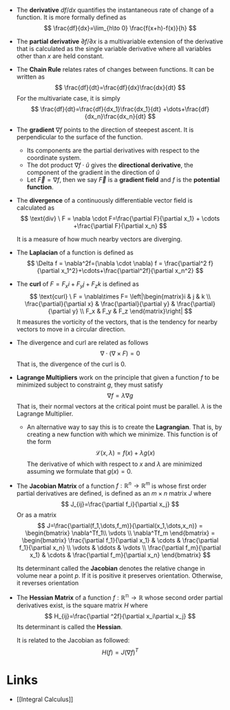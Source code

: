 * The **derivative**  $df/dx$ quantifies the instantaneous rate of change of a function. It is more formally defined as 
  $$
  \frac{df}{dx}=\lim_{h\to 0} \frac{f(x+h)-f(x)}{h}
  $$
  
* The **partial derivative** $\partial f / \partial x$ is a multivariable extension of the derivative that is calculated as the single variable derivative where all variables other than $x$ are held constant.
* The **Chain Rule** relates rates of changes between functions. It can be written as 
  $$
  \frac{df}{dt}=\frac{df}{dx}\frac{dx}{dt}
  $$
  For the multivariate case, it is simply 
  $$
  \frac{df}{dt}=\frac{df}{dx_1}\frac{dx_1}{dt} +\dots+\frac{df}{dx_n}\frac{dx_n}{dt}
  $$
  
* The **gradient** $\nabla f$ points to the direction of steepest ascent. It is perpendicular to the surface of the function.
	* Its components are the partial derivatives with respect to the coordinate system.
	* The dot product $\nabla f \cdot \hat{u}$ gives the **directional derivative**, the component of the gradient in the direction of $\hat{u}$
	* Let $\vec{F}=\nabla f$, then we say $\vec{F}$ is a **gradient field** and $f$ is the **potential function**.
* The **divergence** of a continuously differentiable vector field is calculated as 
  $$
  \text{div} \ F = \nabla \cdot F=\frac{\partial F}{\partial x_1} + \cdots +\frac{\partial F}{\partial x_n}
  $$
  
  It is a measure of how much nearby vectors are diverging.
* The **Laplacian** of a function is defined as 
  $$
  \Delta f = \nabla^2f=(\nabla \cdot \nabla) f = \frac{\partial^2 f}{\partial x_1^2}+\cdots+\frac{\partial^2f}{\partial x_n^2}
  $$
  
* The **curl** of $F=F_x i +F_y j +F_z k$ is defined as 
  $$
  \text{curl} \ F = \nabla\times F= \left|\begin{matrix}i & j & k \\
  \frac{\partial}{\partial x} & \frac{\partial}{\partial y} & \frac{\partial}{\partial y} \\ 
  F_x & F_y & F_z
  \end{matrix}\right|
  $$
  It measures the vorticity of the vectors, that is the tendency for nearby vectors to move in a circular direction.
* The divergence and curl are related as follows 
  $$
  \nabla \cdot (\nabla\times F)=0
  $$
  That is, the divergence of the curl is $0$.
* **Lagrange Multipliers** work on the principle that given a function $f$ to be minimized subject to constraint $g$, they must satisfy  
  $$
  \nabla f=\lambda\nabla g
  $$
  That is, their normal vectors at the critical point must be parallel. $\lambda$ is the Lagrange Multiplier.
	* An alternative way to say this is to create the **Lagrangian**. That is, by creating a new function with which we minimize. This function is of the form 
	  $$
	  \mathcal{L}(x,\lambda)=f(x)+\lambda g(x)
	  $$
	  The derivative of which with respect to $x$ and $\lambda$ are minimized assuming we formulate that $g(x)=0$.
* The **Jacobian Matrix** of a function $f:\mathbb{R}^n \to \mathbb{R}^m$ is whose first order partial derivatives are defined, is defined as an $m\times n$ matrix $J$ where 
  $$
  J_{ij}=\frac{\partial f_i}{\partial x_j}
  $$
  Or as a matrix 
  $$
  J=\frac{\partial(f_1,\dots,f_m)}{\partial(x_1,\dots,x_n)} = \begin{bmatrix} 
  \nabla^Tf_1\\
  \vdots \\
  \nabla^Tf_m
  \end{bmatrix} = \begin{bmatrix}
  \frac{\partial f_1}{\partial x_1} & \cdots & \frac{\partial f_1}{\partial x_n} \\
  \vdots & \ddots & \vdots \\
  \frac{\partial f_m}{\partial x_1} & \cdots & \frac{\partial f_m}{\partial x_n}
  \end{bmatrix}
  $$
  
  Its determinant called the **Jacobian** denotes the relative change in volume near a point $p$. If it is positive it preserves orientation. Otherwise, it reverses orientation  
* The **Hessian Matrix** of a function $f:\mathbb{R^n}\to\mathbb{R}$ whose second order partial derivatives exist, is the square matrix $H$ where 
  $$
  H_{ij}=\frac{\partial ^2f}{\partial x_i\partial x_j}
  $$
  Its determinant is called the **Hessian**. 
  
  It is related to the Jacobian as followed: 
  $$
  H(f)=J(\nabla f)^T
  $$
  
# Links
* [[Integral Calculus]]